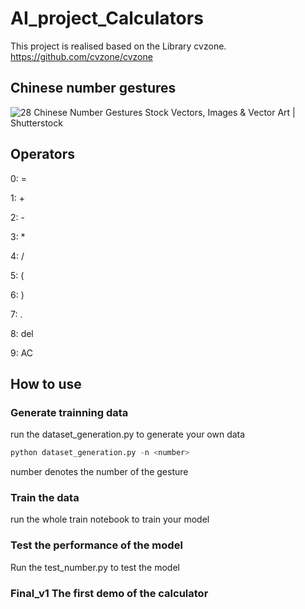 # AI_project_Calculators
This project is realised based on the Library cvzone. https://github.com/cvzone/cvzone

## Chinese number gestures

![28 Chinese Number Gestures Stock Vectors, Images & Vector Art | Shutterstock](https://image.shutterstock.com/image-vector/vector-hand-sign-chinese-number-260nw-56305957.jpg)

## Operators

0: =

1: +

2: -

3: *

4: /

5: (

6: )

7: .

8: del

9: AC

## How to use

### Generate trainning data

run the dataset_generation.py to generate your own data

```python
python dataset_generation.py -n <number>
```

number denotes the number of the gesture

### Train the data

run the whole train notebook to train your model

### Test the performance of the model

Run the test_number.py to test the model

### Final_v1 The first demo of the calculator

